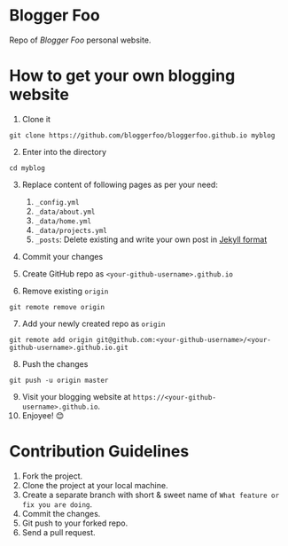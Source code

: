 # Blogger Foo

Repo of _Blogger Foo_ personal website.

# How to get your own blogging website

1. Clone it
  ```
  git clone https://github.com/bloggerfoo/bloggerfoo.github.io myblog
  ```

2. Enter into the directory
  ```
  cd myblog
  ```

3. Replace content of following pages as per your need:
    1. `_config.yml`
    2. `_data/about.yml`
    3. `_data/home.yml`
    4. `_data/projects.yml`
    5. `_posts`: Delete existing and write your own post in 
       [Jekyll format](https://jekyllrb.com/docs/step-by-step/08-blogging/)

4. Commit your changes
5. Create GitHub repo as `<your-github-username>.github.io`
6. Remove existing `origin`
  ```
  git remote remove origin
  ```

7. Add your newly created repo as `origin`
  ```
  git remote add origin git@github.com:<your-github-username>/<your-github-username>.github.io.git
  ```

8. Push the changes
  ```
  git push -u origin master
  ```

9. Visit your blogging website at `https://<your-github-username>.github.io`.
10. Enjoyee! :blush:

# Contribution Guidelines

1. Fork the project.
2. Clone the project at your local machine.
3. Create a separate branch with short & sweet name of `What feature or fix you are doing`.
4. Commit the changes.
5. Git push to your forked repo.
6. Send a pull request.
